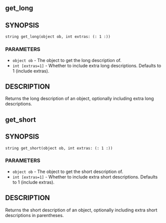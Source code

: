 ## get_long

## SYNOPSIS

    string get_long(object ob, int extras: (: 1 :))

### PARAMETERS

* `object ob` - The object to get the long description of.
* `int [extras=1]` - Whether to include extra long descriptions. Defaults to 1 (include extras).

## DESCRIPTION

Returns the long description of an object, optionally
including extra long descriptions.

## get_short

## SYNOPSIS

    string get_short(object ob, int extras: (: 1 :))

### PARAMETERS

* `object ob` - The object to get the short description of.
* `int [extras=1]` - Whether to include extra short descriptions. Defaults to 1 (include extras).

## DESCRIPTION

Returns the short description of an object, optionally
including extra short descriptions in parentheses.

